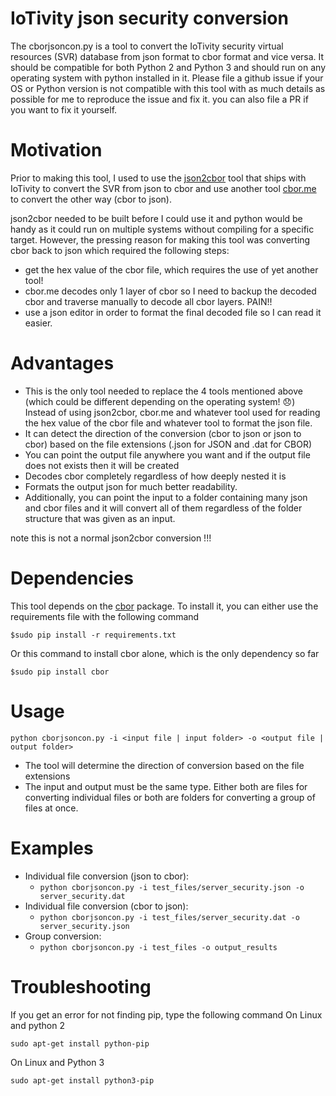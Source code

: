 # IoTivity json security conversion

The cborjsoncon.py is a tool to convert the IoTivity security virtual resources (SVR) database from json format to cbor format and vice versa. It should be compatible for both Python 2 and Python 3 and should run on any operating system with python installed in it. Please file a github issue if your OS or Python version is not compatible with this tool with as much details as possible for me to reproduce the issue and fix it. you can also file a PR if you want to fix it yourself.

# Motivation
Prior to making this tool, I used to use the [json2cbor](https://github.com/iotivity/iotivity/blob/master/resource/csdk/security/tool/json2cbor.c) tool that ships with IoTivity to convert the SVR from json to cbor and use another tool [cbor.me](cbor.me) to convert the other way (cbor to json).

json2cbor needed to be built before I could use it and python would be handy as it could run on multiple systems without compiling for a specific target.
However, the pressing reason for making this tool was converting cbor back to json which required the following steps:
* get the hex value of the cbor file, which requires the use of yet another tool!
* cbor.me decodes only 1 layer of cbor so I need to backup the decoded cbor and traverse manually to decode all cbor layers. PAIN!!
* use a json editor in order to format the final decoded file so I can read it easier.

# Advantages
* This is the only tool needed to replace the 4 tools mentioned above (which could be different depending on the operating system! :disappointed:) Instead of using json2cbor, cbor.me and whatever tool used for reading the hex value of the cbor file and whatever tool to format the json file.
* It can detect the direction of the conversion (cbor to json or json to cbor) based on the file extensions (.json for JSON and .dat for CBOR)
* You can point the output file anywhere you want and if the output file does not exists then it will be created 
* Decodes cbor completely regardless of how deeply nested it is
* Formats the output json for much better readability. 
* Additionally, you can point the input to a folder containing many json and cbor files and it will convert all of them regardless of the folder structure that was given as an input.  

note this is not a normal json2cbor conversion !!!

# Dependencies
This tool depends on the [cbor](https://bitbucket.org/bodhisnarkva/cbor) package. To install it, you can either use the requirements file with the following command

`$sudo pip install -r requirements.txt`

Or this command to install cbor alone, which is the only dependency so far

`$sudo pip install cbor`

# Usage

`python cborjsoncon.py -i <input file | input folder> -o <output file | output folder>`

* The tool will determine the direction of conversion based on the file extensions
* The input and output must be the same type. Either both are files for converting individual files or both are folders for converting a group of files at once.

# Examples
* Individual file conversion (json to cbor):
    * `python cborjsoncon.py -i test_files/server_security.json -o server_security.dat`
* Individual file conversion (cbor to json):
    * `python cborjsoncon.py -i test_files/server_security.dat -o server_security.json`
* Group conversion:
    * `python cborjsoncon.py -i test_files -o output_results`
# Troubleshooting
If you get an error for not finding pip, type the following command
On Linux and python 2

`sudo apt-get install python-pip`

On Linux and Python 3

`sudo apt-get install python3-pip`
